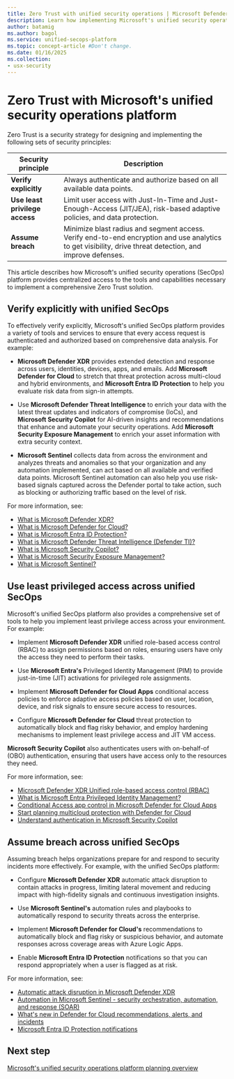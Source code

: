 ```yaml
---
title: Zero Trust with unified security operations | Microsoft Defender
description: Learn how implementing Microsoft's unified security operations platform can help you deploy a Zero Trust architecture.
author: batamig
ms.author: bagol
ms.service: unified-secops-platform
ms.topic: concept-article #Don't change.
ms.date: 01/16/2025
ms.collection:
- usx-security
---
```


# Zero Trust with Microsoft's unified security operations platform

Zero Trust is a security strategy for designing and implementing the following sets of security principles:

|Security principle |Description|
|---|---|
|**Verify explicitly** |Always authenticate and authorize based on all available data points. |
|**Use least privilege access** |Limit user access with Just-In-Time and Just-Enough-Access (JIT/JEA), risk-based adaptive policies, and data protection.      |
|**Assume breach** |Minimize blast radius and segment access. Verify end-to-end encryption and use analytics to get visibility, drive threat detection, and improve defenses. |

This article describes how Microsoft's unified security operations (SecOps) platform provides centralized access to the tools and capabilities necessary to implement a comprehensive Zero Trust solution.

## Verify explicitly with unified SecOps

To effectively verify explicitly, Microsoft's unified SecOps platform provides a variety of tools and services to ensure that every access request is authenticated and authorized based on comprehensive data analysis. For example:

- **Microsoft Defender XDR** provides extended detection and response across users, identities, devices, apps, and emails. Add **Microsoft Defender for Cloud** to stretch that threat protection across multi-cloud and hybrid environments, and **Microsoft Entra ID Protection** to help you evaluate risk data from sign-in attempts. 

- Use **Microsoft Defender Threat Intelligence** to enrich your data with the latest threat updates and indicators of compromise (IoCs), and **Microsoft Security Copilot** for AI-driven insights and recommendations that enhance and automate your security operations. Add **Microsoft Security Exposure Management** to enrich your asset information with extra security context.

- **Microsoft Sentinel** collects data from across the environment and analyzes threats and anomalies so that your organization and any automation implemented, can act based on all available and verified data points. Microsoft Sentinel automation can also help you use risk-based signals captured across the Defender portal to take action, such as blocking or authorizing traffic based on the level of risk.

For more information, see:

- [What is Microsoft Defender XDR?](/defender-xdr/microsoft-365-defender)
- [What is Microsoft Defender for Cloud?](/azure/defender-for-cloud/defender-for-cloud-introduction)
- [What is Microsoft Entra ID Protection?](/entra/id-protection/overview-identity-protection)
- [What is Microsoft Defender Threat Intelligence (Defender TI)?](/defender/threat-intelligence/what-is-microsoft-defender-threat-intelligence-defender-ti)
- [What is Microsoft Security Copilot?](/copilot/security/microsoft-security-copilot)
- [What is Microsoft Security Exposure Management?](/security-exposure-management/get-started-exposure-management)
- [What is Microsoft Sentinel?](/azure/sentinel/overview?tabs=defender-portal)

## Use least privileged access across unified SecOps

Microsoft's unified SecOps platform also provides a comprehensive set of tools to help you implement least privilege access across your environment. For example:

- Implement **Microsoft Defender XDR** unified role-based access control (RBAC) to assign permissions based on roles, ensuring users have only the access they need to perform their tasks.

- Use **Microsoft Entra's** Privileged Identity Management (PIM) to provide just-in-time (JIT) activations for privileged role assignments.

- Implement **Microsoft Defender for Cloud Apps** conditional access policies to enforce adaptive access policies based on user, location, device, and risk signals to ensure secure access to resources.

- Configure **Microsoft Defender for Cloud** threat protection to automatically block and flag risky behavior, and employ hardening mechanisms to implement least privilege access and JIT VM access.

**Microsoft Security Copilot** also authenticates users with on-behalf-of (OBO) authentication, ensuring that users have access only to the resources they need.

For more information, see:

- [Microsoft Defender XDR Unified role-based access control (RBAC)](/defender-xdr/manage-rbac)
- [What is Microsoft Entra Privileged Identity Management?](/entra/id-governance/privileged-identity-management/pim-configure)
- [Conditional Access app control in Microsoft Defender for Cloud Apps](/defender-cloud-apps/proxy-intro-aad)
- [Start planning multicloud protection with Defender for Cloud](/azure/defender-for-cloud/plan-multicloud-security-get-started)
- [Understand authentication in Microsoft Security Copilot](/copilot/security/authentication)

## Assume breach across unified SecOps

Assuming breach helps organizations prepare for and respond to security incidents more effectively. For example, with the unified SecOps platform:

- Configure **Microsoft Defender XDR** automatic attack disruption to contain attacks in progress, limiting lateral movement and reducing impact with high-fidelity signals and continuous investigation insights.

- Use **Microsoft Sentinel's** automation rules and playbooks to automatically respond to security threats across the enterprise.

- Implement **Microsoft Defender for Cloud's** recommendations to automatically block and flag risky or suspicious behavior, and automate responses across coverage areas with Azure Logic Apps.

- Enable **Microsoft Entra ID Protection** notifications so that you can respond appropriately when a user is flagged as at risk.

For more information, see:

- [Automatic attack disruption in Microsoft Defender XDR](/defender-xdr/automatic-attack-disruption)
- [Automation in Microsoft Sentinel - security orchestration, automation, and response (SOAR)](/azure/sentinel/automation/automation)
- [What's new in Defender for Cloud recommendations, alerts, and incidents](/azure/defender-for-cloud/release-notes-recommendations-alerts)
- [Microsoft Entra ID Protection notifications](/entra/id-protection/howto-identity-protection-configure-notifications)

## Next step

[Microsoft's unified security operations platform planning overview](overview-plan.md)
